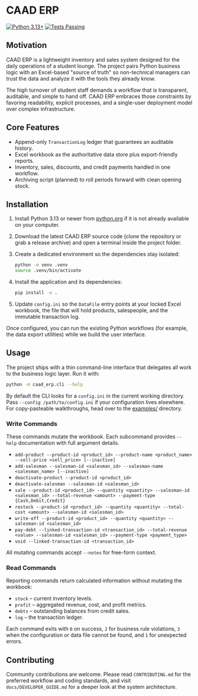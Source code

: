 # CAAD ERP

[![Python 3.13+](https://img.shields.io/badge/python-3.13%2B-blue)](https://www.python.org/)
[![Tests Passing](https://img.shields.io/badge/tests-pytest-success)](./tests)

## Motivation

CAAD ERP is a lightweight inventory and sales system designed for the daily
operations of a student lounge. The project pairs Python business logic with an
Excel-based "source of truth" so non-technical managers can trust the data and
analyze it with the tools they already know.

The high turnover of student staff demands a workflow that is transparent,
auditable, and simple to hand off. CAAD ERP embraces those constraints by
favoring readability, explicit processes, and a single-user deployment model
over complex infrastructure.

## Core Features

- Append-only `TransactionLog` ledger that guarantees an auditable history.
- Excel workbook as the authoritative data store plus export-friendly reports.
- Inventory, sales, discounts, and credit payments handled in one workflow.
- Archiving script (planned) to roll periods forward with clean opening stock.

## Installation

1. Install Python 3.13 or newer from [python.org](https://www.python.org/) if it
   is not already available on your computer.
2. Download the latest CAAD ERP source code (clone the repository or grab a
   release archive) and open a terminal inside the project folder.
3. Create a dedicated environment so the dependencies stay isolated:

   ```bash
   python -m venv .venv
   source .venv/bin/activate
   ```

4. Install the application and its dependencies:

   ```bash
   pip install -e .
   ```

5. Update `config.ini` so the `DataFile` entry points at your locked Excel
   workbook, the file that will hold products, salespeople, and the immutable
   transaction log.

Once configured, you can run the existing Python workflows (for example, the
data export utilities) while we build the user interface.

## Usage

The project ships with a thin command-line interface that delegates all work to
the business logic layer. Run it with:

```bash
python -m caad_erp.cli --help
```

By default the CLI looks for a `config.ini` in the current working directory.
Pass `--config /path/to/config.ini` if your configuration lives elsewhere. For
copy-pasteable walkthroughs, head over to the [examples/](./examples/)
directory.

### Write Commands

These commands mutate the workbook. Each subcommand provides `--help`
documentation with full argument details.

- `add-product --product-id <product_id> --product-name <product_name> --sell-price <sell_price> [--inactive]`
- `add-salesman --salesman-id <salesman_id> --salesman-name <salesman_name> [--inactive]`
- `deactivate-product --product-id <product_id>`
- `deactivate-salesman --salesman-id <salesman_id>`
- `sale --product-id <product_id> --quantity <quantity> --salesman-id <salesman_id> --total-revenue <amount> --payment-type {Cash,Debit,Credit}`
- `restock --product-id <product_id> --quantity <quantity> --total-cost <amount> --salesman-id <salesman_id>`
- `write-off --product-id <product_id> --quantity <quantity> --salesman-id <salesman_id>`
- `pay-debt --linked-transaction-id <transaction_id> --total-revenue <value> --salesman-id <salesman_id> --payment-type <payment_type>`
- `void --linked-transaction-id <transaction_id>`

All mutating commands accept `--notes` for free-form context.

### Read Commands

Reporting commands return calculated information without mutating the workbook:

- `stock` – current inventory levels.
- `profit` – aggregated revenue, cost, and profit metrics.
- `debts` – outstanding balances from credit sales.
- `log` – the transaction ledger.

Each command exits with `0` on success, `2` for business rule violations, `3`
when the configuration or data file cannot be found, and `1` for unexpected
errors.

## Contributing

Community contributions are welcome. Please read `CONTRIBUTING.md` for the
preferred workflow and coding standards, and visit
`docs/DEVELOPER_GUIDE.md` for a deeper look at the system architecture.
